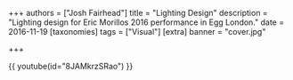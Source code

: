 +++
authors = ["Josh Fairhead"]
title = "Lighting Design"
description = "Lighting design for Eric Morillos 2016 performance in Egg London."
date = 2016-11-19
[taxonomies]
tags = ["Visual"]
[extra]
banner = "cover.jpg"

+++

{{ youtube(id="8JAMkrzSRao") }}